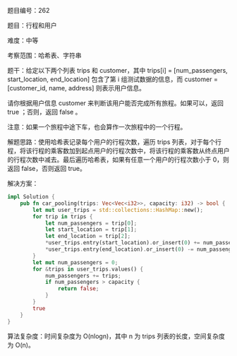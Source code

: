 题目编号：262

题目：行程和用户

难度：中等

考察范围：哈希表、字符串

题干：给定以下两个列表 trips 和 customer，其中 trips[i] = [num_passengers, start_location, end_location] 包含了第 i 组测试数据的信息，而 customer = [customer_id, name, address] 则表示用户信息。

请你根据用户信息 customer 来判断该用户能否完成所有旅程。如果可以，返回 true ；否则，返回 false 。

注意：如果一个旅程中途下车，也会算作一次旅程中的一个行程。

解题思路：使用哈希表记录每个用户的行程次数，遍历 trips 列表，对于每个行程，将该行程的乘客数加到起点用户的行程次数中，将该行程的乘客数从终点用户的行程次数中减去。最后遍历哈希表，如果有任意一个用户的行程次数小于 0，则返回 false，否则返回 true。

解决方案：

```rust
impl Solution {
    pub fn car_pooling(trips: Vec<Vec<i32>>, capacity: i32) -> bool {
        let mut user_trips = std::collections::HashMap::new();
        for trip in trips {
            let num_passengers = trip[0];
            let start_location = trip[1];
            let end_location = trip[2];
            *user_trips.entry(start_location).or_insert(0) += num_passengers;
            *user_trips.entry(end_location).or_insert(0) -= num_passengers;
        }
        let mut num_passengers = 0;
        for &trips in user_trips.values() {
            num_passengers += trips;
            if num_passengers > capacity {
                return false;
            }
        }
        true
    }
}
```

算法复杂度：时间复杂度为 O(nlogn)，其中 n 为 trips 列表的长度，空间复杂度为 O(n)。